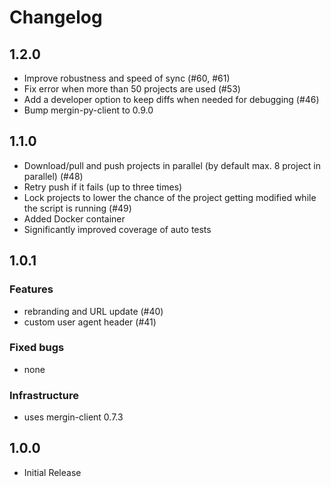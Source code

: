 # Changelog

## 1.2.0

- Improve robustness and speed of sync (#60, #61)
- Fix error when more than 50 projects are used (#53)
- Add a developer option to keep diffs when needed for debugging (#46)
- Bump mergin-py-client to 0.9.0

## 1.1.0

- Download/pull and push projects in parallel (by default max. 8 project in parallel) (#48)
- Retry push if it fails (up to three times)
- Lock projects to lower the chance of the project getting modified while the script is running (#49)
- Added Docker container
- Significantly improved coverage of auto tests


## 1.0.1
### Features
- rebranding and URL update (#40)
- custom user agent header (#41)

### Fixed bugs
- none

### Infrastructure
- uses mergin-client 0.7.3

## 1.0.0
- Initial Release
